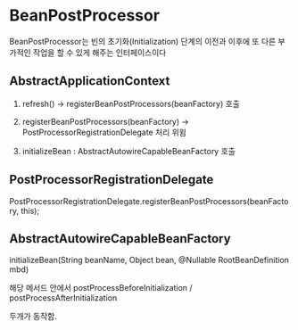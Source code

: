 # BeanPostProcessor

BeanPostProcessor는 빈의 초기화(Initialization) 단계의 이전과 이후에 또 다른 부가적인 작업을 할 수 있게 해주는 인터페이스이다

## AbstractApplicationContext

1. refresh() -> registerBeanPostProcessors(beanFactory) 호출 

2. registerBeanPostProcessors(beanFactory) -> PostProcessorRegistrationDelegate 처리 위윔

3. initializeBean : AbstractAutowireCapableBeanFactory 호출 

## PostProcessorRegistrationDelegate
PostProcessorRegistrationDelegate.registerBeanPostProcessors(beanFactory, this);

## AbstractAutowireCapableBeanFactory

initializeBean(String beanName, Object bean, @Nullable RootBeanDefinition mbd)

해당 메서드 안에서 postProcessBeforeInitialization / postProcessAfterInitialization

두개가 동작함. 

 

